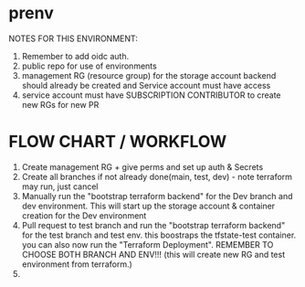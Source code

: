 # prenv

NOTES FOR THIS ENVIRONMENT:

1. Remember to add oidc auth.
2. public repo for use of environments
3. management RG (resource group) for the storage account backend should already be created and Service account must have access
4. service account must have SUBSCRIPTION CONTRIBUTOR to create new RGs for new PR

# FLOW CHART / WORKFLOW
1. Create management RG + give perms and set up auth & Secrets
2. Create all branches if not already done(main, test, dev) - note terraform may run, just cancel
3. Manually run the "bootstrap terraform backend" for the Dev branch and dev environment. This will start up the storage account & container creation for the Dev environment
4. Pull request to test branch and run the "bootstrap terraform backend" for the test branch and test env. this boostraps the tfstate-test container. you can also now run the "Terraform Deployment". REMEMBER TO CHOOSE BOTH BRANCH AND ENV!!! (this will create new RG and test environment from terraform.)
5. 